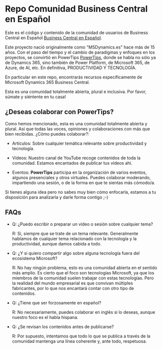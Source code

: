 # Repo Comunidad Business Central en Español

Este es el código y contenido de la comunidad de usuarios de Business Central en Español [Business Central en Español](https://https://t.me/BCesp). 

Este proyecto nació originalmente como "MSDynamics.es" hace más de 15 años. Con el paso del tiempo y el cambio de paradigmas y enfoques en los proyectos, se convirtió en PowerTips [PowerTips](https://PowerTips.es), donde se habla no sólo ya de Dynamics 365, sino también de Power Platform, de Microsoft 365, de Azure, de AI, etc. En definitiva, PRODUCTIVIDAD Y TECNOLOGÍA.

En particular en este repo, encontrarás recursos específicamente de Microsoft Dynamics 365 Business Central.

Esta es una comunidad totalmente abierta, plural e inclusiva. Por favor, súmate y siéntente en tu casa! 

## ¿Deseas colaborar con PowerTips?

Como hemos mencionado, esta es una comunidad totalmente abierta y plural. Así que todas las voces, opiniones y colaboraciones con más que bien recibidas. ¿Cómo puedes colaborar?:

- Artículos: Sobre cualquier temática relevante sobre productividad y tecnología.

- Vídeos: Nuestro canal de YouTube recoge contenidos de toda la comunidad. Estamos encantados de publicar tus vídeos ahí.

- Eventos: **PowerTips** participa en la organización de varios eventos, algunos presenciales y otros virtuales. Puedes colaborar moderando, impartiendo una sesión, o de la forma en que te sientas más cómodo/a.

Si tienes alguna idea pero no sabes muy bien cómo enfocarla, estamos a tu disposición para analizarla y darle forma contigo ;-) 



## FAQs

- Q: ¿Puedo escribir o preparar un vídeo o sesión sobre cualquier tema?

    R: Sí, siempre que se trate de un tema relevante. Generalmente hablamos de cualquier tema relacionado con la tecnología y la productividad, aunque damos cabida a todo.

- Q: ¿Y si quiero compartir algo sobre alguna tecnología fuera del ecosistema Microsoft?

    R: No hay ningún problema, esto es una comunidad abierta en el sentido más amplio. Es cierto que el foco son tecnologías Microsoft, ya que los miembros de la comunidad suelen trabajar con estas tecnologías. Pero la realidad del mundo empresarial es que convivan múltiples fabricantes, por lo que nos encantará contar con otro tipo de contenidos.

- Q: ¿Tiene que ser forzosamente en español?

    R: No necesariamente, puedes colaborar en inglés si lo deseas, aunque nuestro foco es el habla hispana.

- Q: ¿Se revisan los contenidos antes de publicarse?

    R: Por supuesto, intentamos que todo lo que se publica a través de la comunidad mantenga una línea coherente y, ante todo, respetuosa.